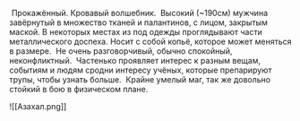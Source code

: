  Прокажённый. Кровавый волшебник.
 Высокий (~190см) мужчина завёрнутый в множество тканей и палантинов, с лицом, закрытым маской. В некоторых местах из под одежды проглядывают части металлического доспеха. Носит с собой копьё, которое может меняться в размере. 
 Не очень разговорчивый, обычно спокойный, неконфликтный. 
 Частенько проявляет интерес к разным вещам, событиям и людям сродни интересу учёных, которые препарируют трупы, чтобы узнать больше. 
 Крайне умелый маг, так же довольно стойкий в бою в физическом плане.

![[Азахал.png]]